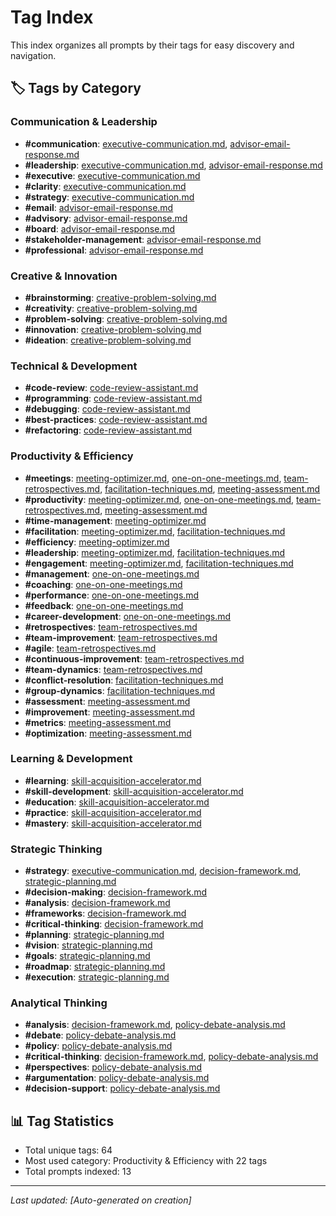 # Tag Index

This index organizes all prompts by their tags for easy discovery and navigation.

## 🏷️ Tags by Category

### Communication & Leadership
- **#communication**: [executive-communication.md](../prompts/writing/executive-communication.md), [advisor-email-response.md](../prompts/writing/advisor-email-response.md)
- **#leadership**: [executive-communication.md](../prompts/writing/executive-communication.md), [advisor-email-response.md](../prompts/writing/advisor-email-response.md)
- **#executive**: [executive-communication.md](../prompts/writing/executive-communication.md)
- **#clarity**: [executive-communication.md](../prompts/writing/executive-communication.md)
- **#strategy**: [executive-communication.md](../prompts/writing/executive-communication.md)
- **#email**: [advisor-email-response.md](../prompts/writing/advisor-email-response.md)
- **#advisory**: [advisor-email-response.md](../prompts/writing/advisor-email-response.md)
- **#board**: [advisor-email-response.md](../prompts/writing/advisor-email-response.md)
- **#stakeholder-management**: [advisor-email-response.md](../prompts/writing/advisor-email-response.md)
- **#professional**: [advisor-email-response.md](../prompts/writing/advisor-email-response.md)

### Creative & Innovation
- **#brainstorming**: [creative-problem-solving.md](../prompts/brainstorming/creative-problem-solving.md)
- **#creativity**: [creative-problem-solving.md](../prompts/brainstorming/creative-problem-solving.md)
- **#problem-solving**: [creative-problem-solving.md](../prompts/brainstorming/creative-problem-solving.md)
- **#innovation**: [creative-problem-solving.md](../prompts/brainstorming/creative-problem-solving.md)
- **#ideation**: [creative-problem-solving.md](../prompts/brainstorming/creative-problem-solving.md)

### Technical & Development
- **#code-review**: [code-review-assistant.md](../prompts/technical/code-review-assistant.md)
- **#programming**: [code-review-assistant.md](../prompts/technical/code-review-assistant.md)
- **#debugging**: [code-review-assistant.md](../prompts/technical/code-review-assistant.md)
- **#best-practices**: [code-review-assistant.md](../prompts/technical/code-review-assistant.md)
- **#refactoring**: [code-review-assistant.md](../prompts/technical/code-review-assistant.md)

### Productivity & Efficiency
- **#meetings**: [meeting-optimizer.md](../prompts/productivity/meeting-optimizer.md), [one-on-one-meetings.md](../prompts/productivity/one-on-one-meetings.md), [team-retrospectives.md](../prompts/productivity/team-retrospectives.md), [facilitation-techniques.md](../prompts/productivity/facilitation-techniques.md), [meeting-assessment.md](../prompts/productivity/meeting-assessment.md)
- **#productivity**: [meeting-optimizer.md](../prompts/productivity/meeting-optimizer.md), [one-on-one-meetings.md](../prompts/productivity/one-on-one-meetings.md), [team-retrospectives.md](../prompts/productivity/team-retrospectives.md), [meeting-assessment.md](../prompts/productivity/meeting-assessment.md)
- **#time-management**: [meeting-optimizer.md](../prompts/productivity/meeting-optimizer.md)
- **#facilitation**: [meeting-optimizer.md](../prompts/productivity/meeting-optimizer.md), [facilitation-techniques.md](../prompts/productivity/facilitation-techniques.md)
- **#efficiency**: [meeting-optimizer.md](../prompts/productivity/meeting-optimizer.md)
- **#leadership**: [meeting-optimizer.md](../prompts/productivity/meeting-optimizer.md), [facilitation-techniques.md](../prompts/productivity/facilitation-techniques.md)
- **#engagement**: [meeting-optimizer.md](../prompts/productivity/meeting-optimizer.md), [facilitation-techniques.md](../prompts/productivity/facilitation-techniques.md)
- **#management**: [one-on-one-meetings.md](../prompts/productivity/one-on-one-meetings.md)
- **#coaching**: [one-on-one-meetings.md](../prompts/productivity/one-on-one-meetings.md)
- **#performance**: [one-on-one-meetings.md](../prompts/productivity/one-on-one-meetings.md)
- **#feedback**: [one-on-one-meetings.md](../prompts/productivity/one-on-one-meetings.md)
- **#career-development**: [one-on-one-meetings.md](../prompts/productivity/one-on-one-meetings.md)
- **#retrospectives**: [team-retrospectives.md](../prompts/productivity/team-retrospectives.md)
- **#team-improvement**: [team-retrospectives.md](../prompts/productivity/team-retrospectives.md)
- **#agile**: [team-retrospectives.md](../prompts/productivity/team-retrospectives.md)
- **#continuous-improvement**: [team-retrospectives.md](../prompts/productivity/team-retrospectives.md)
- **#team-dynamics**: [team-retrospectives.md](../prompts/productivity/team-retrospectives.md)
- **#conflict-resolution**: [facilitation-techniques.md](../prompts/productivity/facilitation-techniques.md)
- **#group-dynamics**: [facilitation-techniques.md](../prompts/productivity/facilitation-techniques.md)
- **#assessment**: [meeting-assessment.md](../prompts/productivity/meeting-assessment.md)
- **#improvement**: [meeting-assessment.md](../prompts/productivity/meeting-assessment.md)
- **#metrics**: [meeting-assessment.md](../prompts/productivity/meeting-assessment.md)
- **#optimization**: [meeting-assessment.md](../prompts/productivity/meeting-assessment.md)

### Learning & Development
- **#learning**: [skill-acquisition-accelerator.md](../prompts/learning/skill-acquisition-accelerator.md)
- **#skill-development**: [skill-acquisition-accelerator.md](../prompts/learning/skill-acquisition-accelerator.md)
- **#education**: [skill-acquisition-accelerator.md](../prompts/learning/skill-acquisition-accelerator.md)
- **#practice**: [skill-acquisition-accelerator.md](../prompts/learning/skill-acquisition-accelerator.md)
- **#mastery**: [skill-acquisition-accelerator.md](../prompts/learning/skill-acquisition-accelerator.md)

### Strategic Thinking
- **#strategy**: [executive-communication.md](../prompts/writing/executive-communication.md), [decision-framework.md](../prompts/strategic/decision-framework.md), [strategic-planning.md](../prompts/strategic/strategic-planning.md)
- **#decision-making**: [decision-framework.md](../prompts/strategic/decision-framework.md)
- **#analysis**: [decision-framework.md](../prompts/strategic/decision-framework.md)
- **#frameworks**: [decision-framework.md](../prompts/strategic/decision-framework.md)
- **#critical-thinking**: [decision-framework.md](../prompts/strategic/decision-framework.md)
- **#planning**: [strategic-planning.md](../prompts/strategic/strategic-planning.md)
- **#vision**: [strategic-planning.md](../prompts/strategic/strategic-planning.md)
- **#goals**: [strategic-planning.md](../prompts/strategic/strategic-planning.md)
- **#roadmap**: [strategic-planning.md](../prompts/strategic/strategic-planning.md)
- **#execution**: [strategic-planning.md](../prompts/strategic/strategic-planning.md)

### Analytical Thinking
- **#analysis**: [decision-framework.md](../prompts/strategic/decision-framework.md), [policy-debate-analysis.md](../prompts/analytical/policy-debate-analysis.md)
- **#debate**: [policy-debate-analysis.md](../prompts/analytical/policy-debate-analysis.md)
- **#policy**: [policy-debate-analysis.md](../prompts/analytical/policy-debate-analysis.md)
- **#critical-thinking**: [decision-framework.md](../prompts/strategic/decision-framework.md), [policy-debate-analysis.md](../prompts/analytical/policy-debate-analysis.md)
- **#perspectives**: [policy-debate-analysis.md](../prompts/analytical/policy-debate-analysis.md)
- **#argumentation**: [policy-debate-analysis.md](../prompts/analytical/policy-debate-analysis.md)
- **#decision-support**: [policy-debate-analysis.md](../prompts/analytical/policy-debate-analysis.md)

## 📊 Tag Statistics
- Total unique tags: 64
- Most used category: Productivity & Efficiency with 22 tags
- Total prompts indexed: 13

---

*Last updated: [Auto-generated on creation]*